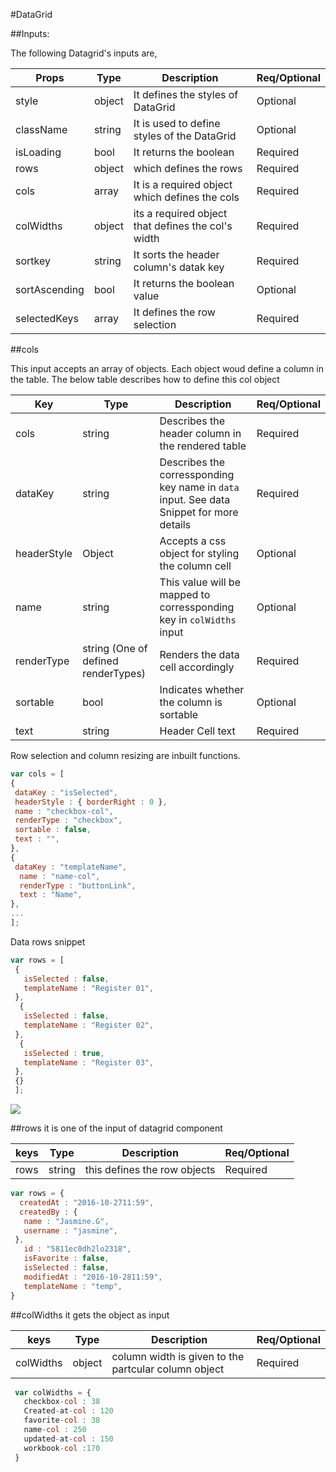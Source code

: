 #DataGrid

##Inputs:
 
The following Datagrid's inputs are,

Props | Type | Description |Req/Optional
----------|--------|---------------|------
style | object | It defines the styles of DataGrid|Optional
className | string | It is used to define styles of the DataGrid |Optional
isLoading | bool | It returns the boolean  |Required
rows | object | which defines the rows | Required
cols | array | It is a required object  which defines the cols |Required
colWidths | object | its a required object that defines the col's width |Required
sortkey | string | It sorts the header column's datak key |Required
sortAscending | bool | It returns the boolean value|Optional
selectedKeys | array | It defines the row selection |Required

##cols

This input accepts an array of objects. Each object woud define a column in the table. The below table describes how to define this col object

Key | Type | Description | Req/Optional
  --------|------|-----------|--------
cols | string | Describes the header column in the rendered table | Required
dataKey | string | Describes the corressponding key name in `data` input. See data Snippet for more details | Required
headerStyle | Object | Accepts a css object for styling the column cell | Optional
name | string | This value will be mapped to corressponding key in `colWidths` input  | Optional
renderType | string (One of defined renderTypes) | Renders the data cell accordingly | Required
sortable | bool | Indicates whether the column is sortable | Optional
text | string | Header Cell text | Required

Row selection and column resizing are inbuilt functions.

 ```javascript
var cols = [
 {
  dataKey : "isSelected",
  headerStyle : { borderRight : 0 },
  name : "checkbox-col",
  renderType : "checkbox",
  sortable : false,
  text : "",
},
{
  dataKey : "templateName",
   name : "name-col",
   renderType : "buttonLink",
   text : "Name",
 },
...
];
```

Data rows snippet
```javascript
var rows = [
 {
   isSelected : false,
   templateName : "Register 01",
 },
  {
   isSelected : false,
   templateName : "Register 02",
 },
  {
   isSelected : true,
   templateName : "Register 03",
 },
 {}
 ];
```

![](https://github.com/Sharavanth/headoffice/blob/data-grid-docu/src/components/DataGrid/default.png)

##rows
it is one of the input of datagrid component

keys | Type | Description | Req/Optional
--------|------|-----------|--------
rows | string | this defines the row objects | Required

```javascript
var rows = {
  createdAt : "2016-10-2711:59",
  createdBy : { 
   name : "Jasmine.G",
   username : "jasmine",
 },
   id : "5811ec0dh2lo2318",
   isFavorite : false,
   isSelected : false,
   modifiedAt : "2016-10-2811:59",
   templateName : "temp",
}
```


##colWidths
it gets the object as input

keys | Type | Description |Req/Optional
---------|---------|---------|-------
colWidths | object | column width is given to the partcular column object|Required

```javascript
 var colWidths = {
   checkbox-col : 38
   Created-at-col : 120
   favorite-col : 38
   name-col : 250
   updated-at-col : 150
   workbook-col :170
 }
```
